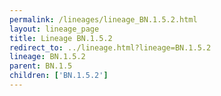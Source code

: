 ```yaml
---
permalink: /lineages/lineage_BN.1.5.2.html
layout: lineage_page
title: Lineage BN.1.5.2
redirect_to: ../lineage.html?lineage=BN.1.5.2
lineage: BN.1.5.2
parent: BN.1.5
children: ['BN.1.5.2']
---
```

